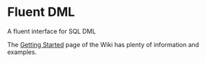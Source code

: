 # Fluent DML #
A fluent interface for SQL DML

The [Getting Started](https://github.com/jasondentler/FluentDML/wiki) page of the Wiki has plenty of information and examples.